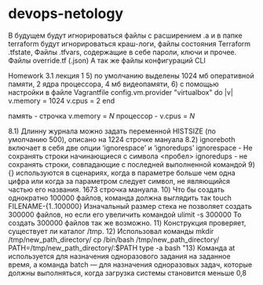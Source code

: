 # devops-netology

В будущем будут игнорироваться файлы с расширением .a
и в папке terraform будут игнорироваться краш-логи, файлы состояния Terraform .tfstate,
Файлы .tfvars, содержащие в себе пароли, ключи и прочее.
Файлы override.tf (.json)
А так же файлы конфигураций CLI

Homework 3.1 лекция 1
5) по умолчанию выделены 1024 мб оперативной памяти, 2 ядра процессора, 4 мб видеопамяти, 
6) с помощью настройки в файле Vagrantfile
config.vm.provider "virtualbox" do |v|
  v.memory = 1024
  v.cpus = 2
end

память - строчка v.memory = *N*
процессор - v.cpus = *N*

8.1) Длинну журнала можно задать переменной HISTSIZE (по умолчанию 500), описано на 1224 строчке мануала
8.2) ignoreboth включает в себя две опции ‘ignorespace’ и ‘ignoredups’
ignorespace - Не сохранять строки начинающиеся с символа <пробел>
ignoredups - не сохранять строки, совпадающие с последней выполненной командой
9) {} используются в сценариях, когда в параметре больше чем одна цифра или когда за параметром следует символ, не являющийся частью его названия. 1673 строчка мануала.
10) Что бы создать однократно 100000 файлов, команда должна выглядить так
touch FILENAME-{1..100000}
Изначальный размер стека не позволяет создать 300000 файлов, но если его увеличить командой
ulimit -s 300000
То создать 300000 файлов так же возможно.
11) Конструкция проверяет, существует ли каталог /tmp.
12) Использовал команды
mkdir /tmp/new_path_directory/
cp /bin/bash /tmp/new_path_directory/
PATH=/tmp/new_path_directory/:$PATH
type -a bash
"13) Команда at используется для назначения одноразового задания на заданное время, а команда batch — для назначения одноразовых задач, которые должны выполняться, когда загрузка системы становится меньше 0,8
